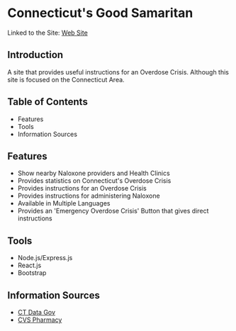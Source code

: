 # Connecticut's Good Samaritan
Linked to the Site: [Web Site](http://ec2-54-86-219-164.compute-1.amazonaws.com:9000/)

##  Introduction
A site that provides useful instructions for an Overdose Crisis. Although this site is focused on the Connecticut Area.

##  Table of Contents
+ Features
+ Tools
+ Information Sources


##  Features
+ Show nearby Naloxone providers and Health Clinics
+ Provides statistics on Connecticut's Overdose Crisis
+ Provides instructions for an Overdose Crisis
+ Provides instructions for administering Naloxone
+ Available in Multiple Languages
+ Provides an 'Emergency Overdose Crisis' Button that gives direct instructions


##  Tools
+ Node.js/Express.js
+ React.js
+ Bootstrap

##  Information Sources
+ [CT Data Gov](https://data.ct.gov/browse?category=Health+and+Human+Services)
+ [CVS Pharmacy](https://www.cvs.com/content/prescription-drug-abuse/save-a-life)




